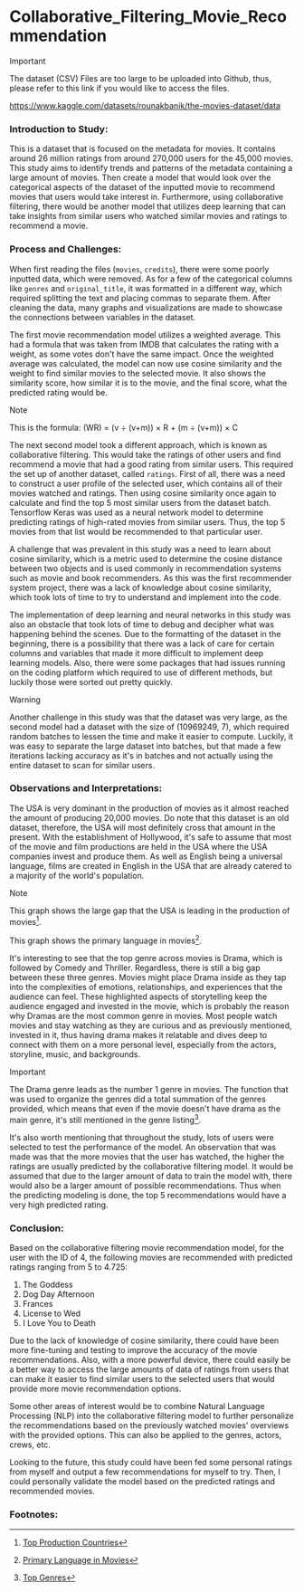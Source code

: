 # Collaborative_Filtering_Movie_Recommendation
> [!IMPORTANT]
> The dataset (CSV) Files are too large to be uploaded into Github, thus, please refer to this link if you would like to access the files.
>
> https://www.kaggle.com/datasets/rounakbanik/the-movies-dataset/data 

### Introduction to Study:

This is a dataset that is focused on the metadata for movies. It contains around 26 million ratings from around 270,000 users for the 45,000 movies. This study aims to identify trends and patterns of the metadata containing a large amount of movies. Then create a model that would look over the categorical aspects of the dataset of the inputted movie to recommend movies that users would take interest in. Furthermore, using collaborative filtering, there would be another model that utilizes deep learning that can take insights from similar users who watched similar movies and ratings to recommend a movie. 

### Process and Challenges:

When first reading the files (```movies```, ```credits```), there were some poorly inputted data, which were removed. As for a few of the categorical columns like ```genres``` and ```original_title```, it was formatted in a different way, which required splitting the text and placing commas to separate them. After cleaning the data, many graphs and visualizations are made to showcase the connections between variables in the dataset. 

The first movie recommendation model utilizes a weighted average. This had a formula that was taken from IMDB that calculates the rating with a weight, as some votes don't have the same impact. Once the weighted average was calculated, the model can now use cosine similarity and the weight to find similar movies to the selected movie. It also shows the similarity score, how similar it is to the movie, and the final score, what the predicted rating would be.

> [!NOTE]
> This is the formula: (WR) = (v ÷ (v+m)) × R + (m ÷ (v+m)) × C

The next second model took a different approach, which is known as collaborative filtering. This would take the ratings of other users and find recommend a movie that had a good rating from similar users. This required the set up of another dataset, called ```ratings```. First of all, there was a need to construct a user profile of the selected user, which contains all of their movies watched and ratings. Then using cosine similarity once again to calculate and find the top 5 most similar users from the dataset batch. Tensorflow Keras was used as a neural network model to determine predicting ratings of high-rated movies from similar users. Thus, the top 5 movies from that list would be recommended to that particular user. 

A challenge that was prevalent in this study was a need to learn about cosine similarity, which is a metric used to determine the cosine distance between two objects and is used commonly in recommendation systems such as movie and book recommenders. As this was the first recommender system project, there was a lack of knowledge about cosine similarity, which took lots of time to try to understand and implement into the code. 

The implementation of deep learning and neural networks in this study was also an obstacle that took lots of time to debug and decipher what was happening behind the scenes. Due to the formatting of the dataset in the beginning, there is a possibility that there was a lack of care for certain columns and variables that made it more difficult to implement deep learning models. Also, there were some packages that had issues running on the coding platform which required to use of different methods, but luckily those were sorted out pretty quickly. 

> [!WARNING]
> Another challenge in this study was that the dataset was very large, as the second model had a dataset with the size of (10969249, 7), which required random batches to lessen the time and make it easier to compute. Luckily, it was easy to separate the large dataset into batches, but that made a few iterations lacking accuracy as it's in batches and not actually using the entire dataset to scan for similar users. 

### Observations and Interpretations:

The USA is very dominant in the production of movies as it almost reached the amount of producing 20,000 movies. Do note that this dataset is an old dataset, therefore, the USA will most definitely cross that amount in the present. With the establishment of Hollywood, it's safe to assume that most of the movie and film productions are held in the USA where the USA companies invest and produce them. As well as English being a universal language, films are created in English in the USA that are already catered to a majority of the world's population. 

> [!NOTE]
> This graph shows the large gap that the USA is leading in the production of movies[^1].
> 
> This graph shows the primary language in movies[^2].

It's interesting to see that the top genre across movies is Drama, which is followed by Comedy and Thriller. Regardless, there is still a big gap between these three genres. Movies might place Drama inside as they tap into the complexities of emotions, relationships, and experiences that the audience can feel. These highlighted aspects of storytelling keep the audience engaged and invested in the movie, which is probably the reason why Dramas are the most common genre in movies. Most people watch movies and stay watching as they are curious and as previously mentioned, invested in it, thus having drama makes it relatable and dives deep to connect with them on a more personal level, especially from the actors, storyline, music, and backgrounds. 

> [!IMPORTANT]
> The Drama genre leads as the number 1 genre in movies. The function that was used to organize the genres did a total summation of the genres provided, which means that even if the movie doesn't have drama as the main genre, it's still mentioned in the genre listing[^3].

It's also worth mentioning that throughout the study, lots of users were selected to test the performance of the model. An observation that was made was that the more movies that the user has watched, the higher the ratings are usually predicted by the collaborative filtering model. It would be assumed that due to the larger amount of data to train the model with, there would also be a larger amount of possible recommendations. Thus when the predicting modeling is done, the top 5 recommendations would have a very high predicted rating. 

 ### Conclusion:

Based on the collaborative filtering movie recommendation model, for the user with the ID of 4, the following movies are recommended with predicted ratings ranging from 5 to 4.725:
1. The Goddess
2. Dog Day Afternoon
3. Frances
4. License to Wed
5. I Love You to Death

Due to the lack of knowledge of cosine similarity, there could have been more fine-tuning and testing to improve the accuracy of the movie recommendations. Also, with a more powerful device, there could easily be a better way to access the large amounts of data of ratings from users that can make it easier to find similar users to the selected users that would provide more movie recommendation options.

Some other areas of interest would be to combine Natural Language Processing (NLP) into the collaborative filtering model to further personalize the recommendations based on the previously watched movies' overviews with the provided options. This can also be applied to the genres, actors, crews, etc.

Looking to the future, this study could have been fed some personal ratings from myself and output a few recommendations for myself to try. Then, I could personally validate the model based on the predicted ratings and recommended movies.  

### Footnotes:
[^1]: [Top Production Countries](https://github.com/jalwz17/Movie-Recommendation/assets/95889788/0b47a45b-fcdd-42e0-9130-ddbbec7f4500)
[^2]: [Primary Language in Movies](https://github.com/jalwz17/Movie-Recommendation/assets/95889788/750d72c6-ed28-4452-8efd-950a4c83cb0e)
[^3]: [Top Genres](https://github.com/jalwz17/Movie-Recommendation/assets/95889788/edb4c5d6-075d-4f36-b1c2-64cdf8520f3c)
